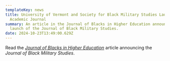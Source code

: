 ```yaml
---
templateKey: news
title: University of Vermont and Society for Black Military Studies Launch New
  Academic Journal
summary: An article in the Journal of Blacks in Higher Education announced the
  launch of the Journal of Black Military Studies.
date: 2024-10-23T13:49:00.629Z
---
```

Read the *[Journal of Blacks in Higher Education](https://jbhe.com/2024/10/university-of-vermont-and-society-for-black-military-students-launch-new-academic-journal/)* article announcing the *Journal of Black Military Studies*.